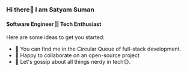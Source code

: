 ### Hi there👋 I am Satyam Suman

#### Software Engineer || Tech Enthusiast

Here are some ideas to get you started:

- 🌱 You can find me in the Circular Queue of full-stack development.
- 👯 Happy to collaborate on an open-source project
- 💬 Let's gossip about all things nerdy in tech😊.
